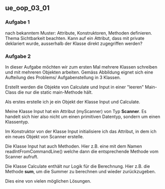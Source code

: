 ## ue_oop_03_01
### Aufgabe 1
nach bekanntem Muster: Attribute, Konstruktoren, Methoden definieren. Thema Sichtbarkeit beachten. Kann auf ein Attribut, dass mit private deklariert wurde, ausserhalb der Klasse direkt zugegriffen werden?

### Aufgabe 2
In dieser Aufgabe möchten wir zum ersten Mal mehrere Klassen schreiben und mit mehreren Objekten arbeiten. Gemäss Abbildung eignet sich eine Aufteilung des Problems/ Aufgabenstellung in 3 Klassen.

Erstellt werden die Objekte von Calculate und Input in einer "leeren" Main-Class die nur die static main-Methode hält.

Als erstes erstelle ich je ein Objekt der Klasse Input und Calculate.

Meine Klasse Input hat ein Attribut (myScanner) von Typ **Scanner**. Es handelt sich hier also nicht um einen primitiven Datentyp, sondern um einen Klassentyp.

Im Konstruktor von der Klasse Input initialisiere ich das Attribut, in dem ich ein neues Objekt von Scanner erstelle.

Die Klasse Input hat auch Methoden. Hier z.B. eine mit dem Namen readIntFromCommandLine() welche dann die entsprechende Methode vom Scanner aufruft.

Die Klasse Calculate enthält nur Logik für die Berechnung. Hier z.B. die Methode **sum**, um die Summer zu berechnen und wieder zurückzugeben.

Dies eine von vielen möglichen Lösungen. 